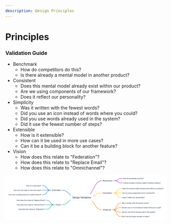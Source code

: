 ```yaml
---
description: Design Principles
---
```


# Principles

### Validation Guide

* Benchmark
  * How do competitors do this?
  * Is there already a mental model in another product?
* Consistent
  * Does this mental model already exist within our product?
  * Are we using components of our framework?
  * Does it reflect our personality?
* Simplicity
  * Was it written with the fewest words?
  * Did you use an icon instead of words where you could?
  * Did you use words already used in the system?
  * Did it use the fewest number of steps?
* Extensible
  * How is it extensible?
  * How can it be used in more use cases?
  * Can it be a building block for another feature?
* Vision
  * How does this relate to "Federation"?
  * How does this relate to "Replace Email"?
  * How does this relate to "Omnichannel"?

![](../../.gitbook/assets/image%20%287%29.png)





